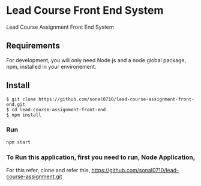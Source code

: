 # Lead Course Front End System
Lead Course Assignment Front End System

## Requirements

For development, you will only need Node.js and a node global package, npm, installed in your environement.


## Install

    $ git clone https://github.com/sonal0710/lead-course-assignment-front-end.git
    $ cd lead-course-assignment-front-end
    $ npm install

### Run
```
npm start
```

### To Run this application, first you need to run, Node Application,

For this refer, clone and refer this, https://github.com/sonal0710/lead-course-assignment.git